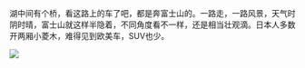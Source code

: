 湖中间有个桥，看这路上的车了吧，都是奔富士山的。一路走，一路风景，天气时阴时晴，富士山就这样半隐着，不同角度看不一样，还是相当壮观滴。日本人多数开两厢小菱木，难得见到欧美车，SUV也少。 ​​​​

![](http://note.youdao.com/yws/res/3035/945940A45544487BBAACC65367AAC843)

  


